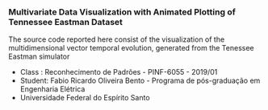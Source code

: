 ### Multivariate Data Visualization with Animated Plotting of Tennessee Eastman Dataset
The source code reported here consist of the visualization of the multidimensional vector temporal evolution, generated from the Tenessee Eastman simulator
- Class : Reconhecimento de Padrões - PINF-6055 - 2019/01
- Student: Fabio Ricardo Oliveira Bento - Programa de pós-graduação em Engenharia Elétrica
- Universidade Federal do Espírito Santo

